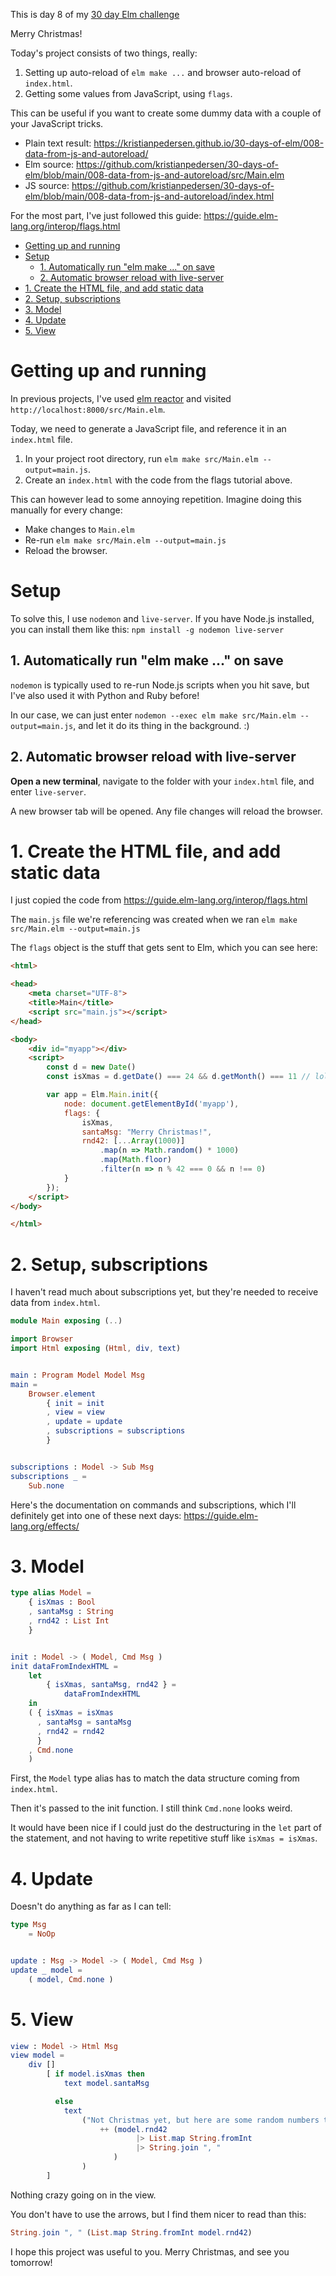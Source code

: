 This is day 8 of my [30 day Elm challenge](https://dev.to/kristianpedersen/30-days-of-elm-intro-2lo2)

Merry Christmas!

Today's project consists of two things, really:
1. Setting up auto-reload of `elm make ...` and browser auto-reload of `index.html`.
2. Getting some values from JavaScript, using `flags`.

This can be useful if you want to create some dummy data with a couple of your JavaScript tricks.

* Plain text result: https://kristianpedersen.github.io/30-days-of-elm/008-data-from-js-and-autoreload/
* Elm source: https://github.com/kristianpedersen/30-days-of-elm/blob/main/008-data-from-js-and-autoreload/src/Main.elm
* JS source: https://github.com/kristianpedersen/30-days-of-elm/blob/main/008-data-from-js-and-autoreload/index.html

For the most part, I've just followed this guide: https://guide.elm-lang.org/interop/flags.html

- [Getting up and running](#getting-up-and-running)
- [Setup](#setup)
  - [1. Automatically run "elm make ..." on save](#1-automatically-run-elm-make--on-save)
  - [2. Automatic browser reload with live-server](#2-automatic-browser-reload-with-live-server)
- [1. Create the HTML file, and add static data](#1-create-the-html-file-and-add-static-data)
- [2. Setup, subscriptions](#2-setup-subscriptions)
- [3. Model](#3-model)
- [4. Update](#4-update)
- [5. View](#5-view)

# Getting up and running
In previous projects, I've used [elm reactor](https://guide.elm-lang.org/install/elm.html) and visited `http://localhost:8000/src/Main.elm`.

Today, we need to generate a JavaScript file, and reference it in an `index.html` file.

1. In your project root directory, run `elm make src/Main.elm --output=main.js`.
2. Create an `index.html` with the code from the flags tutorial above. 

This can however lead to some annoying repetition. Imagine doing this manually for every change: 

* Make changes to `Main.elm`
* Re-run `elm make src/Main.elm --output=main.js`
* Reload the browser.

# Setup

To solve this, I use `nodemon` and `live-server`. If you have Node.js installed, you can install them like this: `npm install -g nodemon live-server`

## 1. Automatically run "elm make ..." on save

`nodemon` is typically used to re-run Node.js scripts when you hit save, but I've also used it with Python and Ruby before!

In our case, we can just enter `nodemon --exec elm make src/Main.elm --output=main.js`, and let it do its thing in the background. :)

## 2. Automatic browser reload with live-server

**Open a new terminal**, navigate to the folder with your `index.html` file, and enter `live-server`. 

A new browser tab will be opened. Any file changes will reload the browser.

# 1. Create the HTML file, and add static data

I just copied the code from https://guide.elm-lang.org/interop/flags.html

The `main.js` file we're referencing was created when we ran `elm make src/Main.elm --output=main.js`

The `flags` object is the stuff that gets sent to Elm, which you can see here:

```html
<html>

<head>
	<meta charset="UTF-8">
	<title>Main</title>
	<script src="main.js"></script>
</head>

<body>
	<div id="myapp"></div>
	<script>
		const d = new Date()
		const isXmas = d.getDate() === 24 && d.getMonth() === 11 // lol wtf

		var app = Elm.Main.init({
			node: document.getElementById('myapp'),
			flags: {
				isXmas,
				santaMsg: "Merry Christmas!",
				rnd42: [...Array(1000)]
					.map(n => Math.random() * 1000)
					.map(Math.floor)
					.filter(n => n % 42 === 0 && n !== 0)
			}
		});
	</script>
</body>

</html>
```

# 2. Setup, subscriptions

I haven't read much about subscriptions yet, but they're needed to receive data from `index.html`.

```elm
module Main exposing (..)

import Browser
import Html exposing (Html, div, text)


main : Program Model Model Msg
main =
    Browser.element
        { init = init
        , view = view
        , update = update
        , subscriptions = subscriptions
        }


subscriptions : Model -> Sub Msg
subscriptions _ =
    Sub.none
```

Here's the documentation on commands and subscriptions, which I'll definitely get into one of these next days: https://guide.elm-lang.org/effects/

# 3. Model

```elm
type alias Model =
    { isXmas : Bool
    , santaMsg : String
    , rnd42 : List Int
    }


init : Model -> ( Model, Cmd Msg )
init dataFromIndexHTML =
    let
        { isXmas, santaMsg, rnd42 } =
            dataFromIndexHTML
    in
    ( { isXmas = isXmas
      , santaMsg = santaMsg
      , rnd42 = rnd42
      }
    , Cmd.none
    )
```

First, the `Model` type alias has to match the data structure coming from `index.html`.

Then it's passed to the init function. I still think `Cmd.none` looks weird.

It would have been nice if I could just do the destructuring in the `let` part of the statement, and not having to write repetitive stuff like `isXmas = isXmas`.

# 4. Update

Doesn't do anything as far as I can tell:

```elm
type Msg
    = NoOp


update : Msg -> Model -> ( Model, Cmd Msg )
update _ model =
    ( model, Cmd.none )
```

# 5. View

```elm
view : Model -> Html Msg
view model =
    div []
        [ if model.isXmas then
            text model.santaMsg

          else
            text
                ("Not Christmas yet, but here are some random numbers that are divisible by 42: "
                    ++ (model.rnd42
                            |> List.map String.fromInt
                            |> String.join ", "
                       )
                )
        ]
```

Nothing crazy going on in the view. 

You don't have to use the arrows, but I find them nicer to read than this:

```elm
String.join ", " (List.map String.fromInt model.rnd42)
```

I hope this project was useful to you. Merry Christmas, and see you tomorrow!